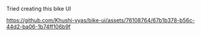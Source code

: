 Tried creating this bike UI




https://github.com/Khushi-vyas/bike-ui/assets/76108764/67b1b378-b56c-44d2-ba06-1b74ff106b9f


